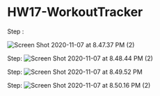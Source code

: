 # HW17-WorkoutTracker


Step : 

![Screen Shot 2020-11-07 at 8.47.37 PM (2)]()

Step:
![Screen Shot 2020-11-07 at 8.48.44 PM (2)]()

Step:
![Screen Shot 2020-11-07 at 8.49.52 PM]()

Step:
![Screen Shot 2020-11-07 at 8.50.16 PM (2)]()

